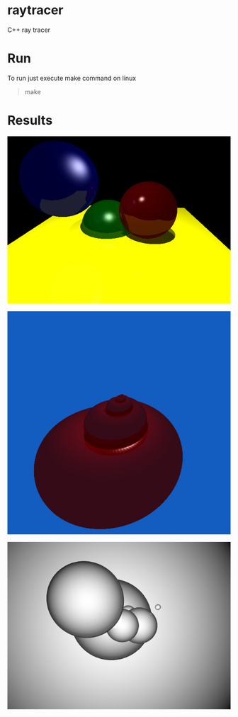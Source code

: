 # raytracer
C++ ray tracer

# Run
To run just execute make command on linux

> make

# Results

![Phong](img_phong.jpeg)

![Shell](img_shell.jpeg)

![Balls](img_tex.jpeg)
